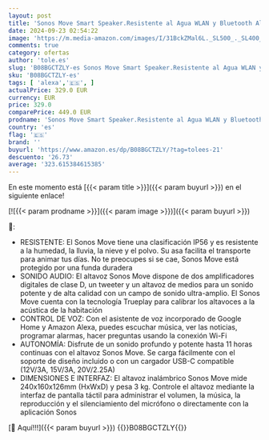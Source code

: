 ```yaml
---
layout: post
title: 'Sonos Move Smart Speaker.Resistente al Agua WLAN y Bluetooth Altavoz con Control por Voz Alexa  Google Assistant y AirPlay 2  Blanco'
date: 2024-09-23 02:54:22
image: 'https://m.media-amazon.com/images/I/31BckZMal6L._SL500_._SL400_.jpg'
comments: true
category: ofertas
author: 'tole.es'
slug: 'B08BGCTZLY-es Sonos Move Smart Speaker.Resistente al Agua WLAN y...'
sku: 'B08BGCTZLY-es'
tags: [ 'alexa','🇪🇸', ]
actualPrice: 329.0 EUR
currency: EUR
price: 329.0
comparePrice: 449.0 EUR
prodname: 'Sonos Move Smart Speaker.Resistente al Agua WLAN y Bluetooth Altavoz con Control por Voz Alexa  Google Assistant y AirPlay 2  Blanco'
country: 'es'
flag: '🇪🇸'
brand: ''
buyurl: 'https://www.amazon.es/dp/B08BGCTZLY/?tag=tolees-21'
descuento: '26.73'
average: '323.615384615385'
---
```


En este momento está [{{< param title >}}]({{< param buyurl >}}) en el siguiente enlace!

[![{{< param prodname >}}]({{< param image >}})]({{< param buyurl >}})

🔎:

- RESISTENTE: El Sonos Move tiene una clasificación IP56 y es resistente a la humedad, la lluvia, la nieve y el polvo. Su asa facilita el transporte para animar tus días. No te preocupes si se cae, Sonos Move está protegido por una funda duradera
- SONIDO AUDIO: El altavoz Sonos Move dispone de dos amplificadores digitales de clase D, un tweeter y un altavoz de medios para un sonido potente y de alta calidad con un campo de sonido ultra-amplio. El Sonos Move cuenta con la tecnología Trueplay para calibrar los altavoces a la acústica de la habitación
- CONTROL DE VOZ: Con el asistente de voz incorporado de Google Home y Amazon Alexa, puedes escuchar música, ver las noticias, programar alarmas, hacer preguntas usando la conexión Wi-Fi
- AUTONOMÍA: Disfrute de un sonido profundo y potente hasta 11 horas continuas con el altavoz Sonos Move. Se carga fácilmente con el soporte de diseño incluido o con un cargador USB-C compatible (12V/3A, 15V/3A, 20V/2.25A)
- DIMENSIONES E INTERFAZ: El altavoz inalámbrico Sonos Move mide 240x160x126mm (HxWxD) y pesa 3 kg. Controle el altavoz mediante la interfaz de pantalla táctil para administrar el volumen, la música, la reproducción y el silenciamiento del micrófono o directamente con la aplicación Sonos

[🛒 Aquí!!!]({{< param buyurl >}})
{{<world>}}B08BGCTZLY{{</world>}}
